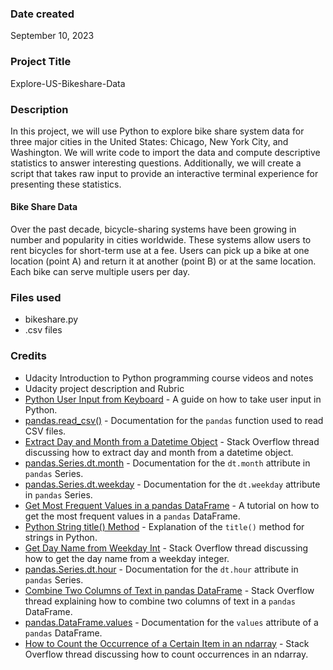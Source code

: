### Date created
September 10, 2023

### Project Title
Explore-US-Bikeshare-Data

### Description
In this project, we will use Python to explore bike share system data for three major cities in the United States: Chicago, New York City, and Washington. We will write code to import the data and compute descriptive statistics to answer interesting questions. Additionally, we will create a script that takes raw input to provide an interactive terminal experience for presenting these statistics.

#### Bike Share Data
Over the past decade, bicycle-sharing systems have been growing in number and popularity in cities worldwide. These systems allow users to rent bicycles for short-term use at a fee. Users can pick up a bike at one location (point A) and return it at another (point B) or at the same location. Each bike can serve multiple users per day.

### Files used
- bikeshare.py
- .csv files

### Credits
- Udacity Introduction to Python programming course videos and notes
- Udacity project description and Rubric
- [Python User Input from Keyboard](https://www.askpython.com/python/examples/python-user-input#:~:text=Python%20User%20Input%20from%20Keyboard%20%E2%80%93%20input%20%28%29,for%20the%20user%20input.%20...) - A guide on how to take user input in Python.
- [pandas.read_csv()](https://pandas.pydata.org/pandas-docs/stable/reference/api/pandas.read_csv.html) - Documentation for the `pandas` function used to read CSV files.
- [Extract Day and Month from a Datetime Object](https://stackoverflow.com/questions/51603690/extract-day-and-month-from-a-datetime-object) - Stack Overflow thread discussing how to extract day and month from a datetime object.
- [pandas.Series.dt.month](https://pandas.pydata.org/pandas-docs/stable/reference/api/pandas.Series.dt.month.html) - Documentation for the `dt.month` attribute in `pandas` Series.
- [pandas.Series.dt.weekday](https://pandas.pydata.org/docs/reference/api/pandas.Series.dt.weekday.html) - Documentation for the `dt.weekday` attribute in `pandas` Series.
- [Get Most Frequent Values in a pandas DataFrame](https://datascientyst.com/get-most-frequent-values-pandas-dataframe/#:~:text=To%20get%20the%20most%20frequent,value%20that%20appears%20most%20often.) - A tutorial on how to get the most frequent values in a `pandas` DataFrame.
- [Python String title() Method](https://www.tutorialspoint.com/python/string_title.htm#:~:text=Python%20String%20title%20%28%29%20Method%201%20Description.%20Python,shows%20the%20usage%20of%20title%20%28%29%20method.) - Explanation of the `title()` method for strings in Python.
- [Get Day Name from Weekday Int](https://stackoverflow.com/questions/36341484/get-day-name-from-weekday-int) - Stack Overflow thread discussing how to get the day name from a weekday integer.
- [pandas.Series.dt.hour](https://pandas.pydata.org/docs/reference/api/pandas.Series.dt.hour.html) - Documentation for the `dt.hour` attribute in `pandas` Series.
- [Combine Two Columns of Text in pandas DataFrame](https://stackoverflow.com/questions/19377969/how-to-count-the-occurrence-of-certain-item-in-an-ndarray) - Stack Overflow thread explaining how to combine two columns of text in a `pandas` DataFrame.
- [pandas.DataFrame.values](https://pandas.pydata.org/docs/reference/api/pandas.DataFrame.values.html) - Documentation for the `values` attribute of a `pandas` DataFrame.
- [How to Count the Occurrence of a Certain Item in an ndarray](https://stackoverflow.com/questions/28663856/how-to-count-the-occurrence-of-certain-item-in-an-ndarray) - Stack Overflow thread discussing how to count occurrences in an ndarray.
